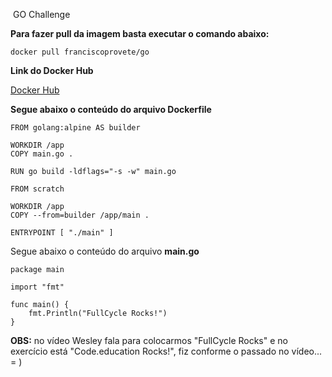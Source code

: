  GO Challenge

**Para fazer pull da imagem basta executar o comando abaixo:**

`docker pull franciscoprovete/go`

**Link do Docker Hub**

[Docker Hub](https://hub.docker.com/r/franciscoprovete/go)

**Segue abaixo o conteúdo do arquivo Dockerfile**

```
FROM golang:alpine AS builder

WORKDIR /app
COPY main.go .

RUN go build -ldflags="-s -w" main.go

FROM scratch

WORKDIR /app
COPY --from=builder /app/main .

ENTRYPOINT [ "./main" ]
```

Segue abaixo o conteúdo do arquivo **main.go**

```
package main

import "fmt"

func main() {
	fmt.Println("FullCycle Rocks!")
}
```

**OBS:** no vídeo Wesley fala para colocarmos "FullCycle Rocks" e no exercício está "Code.education Rocks!", fiz conforme o passado no vídeo... = )

